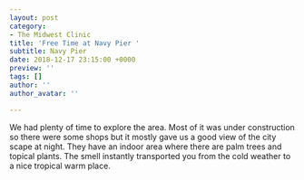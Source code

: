 ```yaml
---
layout: post
category:
- The Midwest Clinic
title: 'Free Time at Navy Pier '
subtitle: Navy Pier
date: 2018-12-17 23:15:00 +0000
preview: ''
tags: []
author: ''
author_avatar: ''

---
```

We had plenty of time to explore the area. Most of it was under construction so there were some shops but it mostly gave us a good view of the city scape at night. They have an indoor area where there are palm trees and topical plants. The smell instantly transported you from the cold weather to a nice tropical warm place.